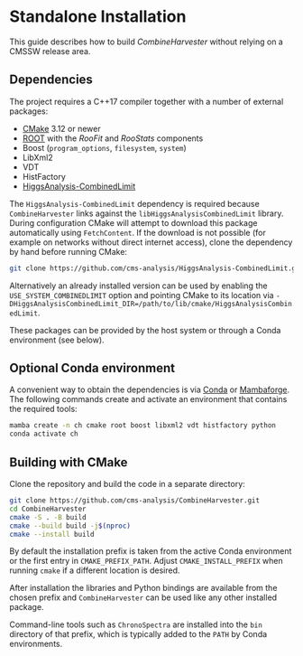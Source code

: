 Standalone Installation
=======================

This guide describes how to build *CombineHarvester* without relying on a
CMSSW release area.

## Dependencies

The project requires a C++17 compiler together with a number of external
packages:

* [CMake](https://cmake.org/) 3.12 or newer
* [ROOT](https://root.cern/) with the *RooFit* and *RooStats* components
* Boost (`program_options`, `filesystem`, `system`)
* LibXml2
* VDT
* HistFactory
* [HiggsAnalysis-CombinedLimit](https://github.com/cms-analysis/HiggsAnalysis-CombinedLimit)

The `HiggsAnalysis-CombinedLimit` dependency is required because
`CombineHarvester` links against the `libHiggsAnalysisCombinedLimit`
library.  During configuration CMake will attempt to download this
package automatically using `FetchContent`.  If the download is not
possible (for example on networks without direct internet access), clone
the dependency by hand before running CMake:

```bash
git clone https://github.com/cms-analysis/HiggsAnalysis-CombinedLimit.git HiggsAnalysis/CombinedLimit
```

Alternatively an already installed version can be used by enabling the
`USE_SYSTEM_COMBINEDLIMIT` option and pointing CMake to its location via
`-DHiggsAnalysisCombinedLimit_DIR=/path/to/lib/cmake/HiggsAnalysisCombinedLimit`.

These packages can be provided by the host system or through a Conda
environment (see below).

## Optional Conda environment

A convenient way to obtain the dependencies is via
[Conda](https://conda.io/) or [Mambaforge](https://github.com/conda-forge/miniforge).
The following commands create and activate an environment that contains
the required tools:

```bash
mamba create -n ch cmake root boost libxml2 vdt histfactory python
conda activate ch
```

## Building with CMake

Clone the repository and build the code in a separate directory:

```bash
git clone https://github.com/cms-analysis/CombineHarvester.git
cd CombineHarvester
cmake -S . -B build
cmake --build build -j$(nproc)
cmake --install build
```

By default the installation prefix is taken from the active Conda
environment or the first entry in `CMAKE_PREFIX_PATH`.  Adjust
`CMAKE_INSTALL_PREFIX` when running `cmake` if a different location is
desired.

After installation the libraries and Python bindings are available from
the chosen prefix and `CombineHarvester` can be used like any other
installed package.

Command-line tools such as `ChronoSpectra` are installed into the `bin`
directory of that prefix, which is typically added to the `PATH` by
Conda environments.


